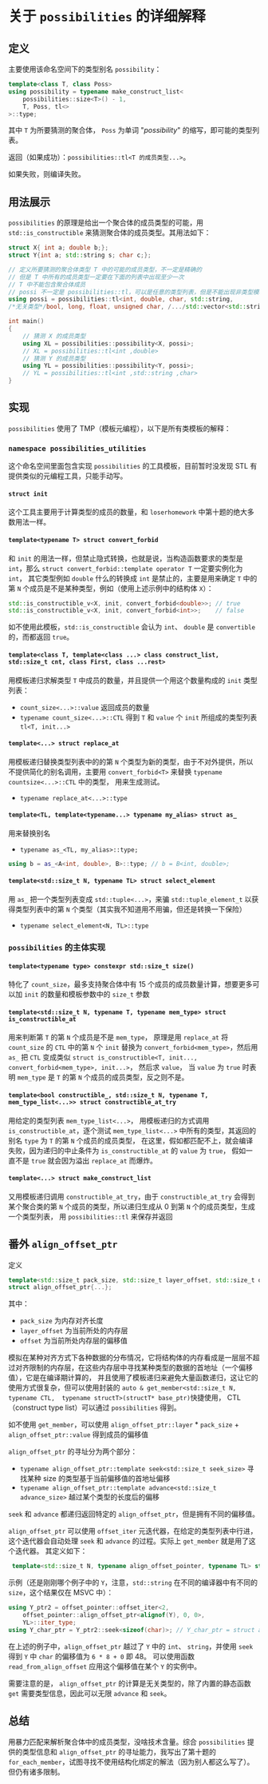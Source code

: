# 关于 `possibilities` 的详细解释

## 定义

主要使用该命名空间下的类型别名 `possibility`：

```cpp
template<class T, class Poss> 
using possibility = typename make_construct_list<
    possibilities::size<T>() - 1, 
    T, Poss, tl<>
>::type;
```

其中 `T` 为所要猜测的聚合体， `Poss` 为单词 "_possibility_" 的缩写，即可能的类型列表。

返回（如果成功）：`possibilities::tl<T 的成员类型...>`。

如果失败，则编译失败。

## 用法展示

`possibilities` 的原理是给出一个聚合体的成员类型的可能，用 `std::is_constructible` 来猜测聚合体的成员类型。其用法如下：

```cpp
struct X{ int a; double b;};
struct Y{int a; std::string s; char c;};

// 定义所要猜测的聚合体类型 T 中的可能的成员类型，不一定是精确的
// 但是 T 中所有的成员类型一定要在下面的列表中出现至少一次
// T 中不能包含聚合体成员
// possi 不一定是 possibilities::tl，可以是任意的类型列表，但是不能出现非类型模板参数
using possi = possibilities::tl<int, double, char, std::string,
/*无关类型*/bool, long, float, unsigned char, /.../std::vector<std::string>>;

int main()
{
    // 猜测 X 的成员类型
    using XL = possibilities::possibility<X, possi>;
    // XL = possibilities::tl<int ,double>
    // 猜测 Y 的成员类型
    using YL = possibilities::possibility<Y, possi>;
    // YL = possibilities::tl<int ,std::string ,char>
}
```

## 实现

`possibilities` 使用了 TMP（模板元编程），以下是所有类模板的解释：

### `namespace possibilities_utilities`

这个命名空间里面包含实现 `possibilities` 的工具模板，目前暂时没发现 STL 有提供类似的元编程工具，只能手动写。

#### `struct init`

这个工具主要用于计算类型的成员的数量，和 `loserhomework` 中第十题的绝大多数用法一样。

#### `template<typename T> struct convert_forbid`

和 `init` 的用法一样，但禁止隐式转换，也就是说，当构造函数要求的类型是 `int`，那么 `struct convert_forbid::template operator T` 一定要实例化为 `int`，
其它类型例如 `double` 什么的转换成 `int` 是禁止的，主要是用来确定 `T` 中的第 `N` 个成员是不是某种类型，例如（使用上述示例中的结构体 `X`）：

```cpp
std::is_constructible_v<X, init, convert_forbid<double>>; // true
std::is_constructible_v<X, init, convert_forbid<int>>;    // false
```

如不使用此模板，`std::is_constructible` 会认为 `int`、 `double` 是 `convertible` 的，而都返回 `true`。

#### `template<class T, template<class ...> class construct_list, std::size_t cnt, class First, class ...rest>`

用模板递归求解类型 `T` 中成员的数量，并且提供一个用这个数量构成的 `init` 类型列表：

- `count_size<...>::value` 返回成员的数量
- `typename count_size<...>::CTL` 得到 `T` 和 `value` 个 `init` 所组成的类型列表 `tl<T, init...>`

#### `template<...> struct replace_at`

用模板递归替换类型列表中的的第 `N` 个类型为新的类型，由于不对外提供，所以不提供简化的别名调用，主要用 `convert_forbid<T>` 来替换 `typename countsize<...>::CTL` 中的类型，
用来生成测试。

- `typename replace_at<...>::type`

#### `template<TL, template<typename...> typename my_alias> struct as_`

用来替换别名

- `typename as_<TL, my_alias>::type;`

```cpp
using b = as_<A<int, double>, B>::type; // b = B<int, double>;
```

#### `template<std::size_t N, typename TL> struct select_element`

用 `as_` 把一个类型列表变成 `std::tuple<...>`，来骗 `std::tuple_element_t` 以获得类型列表中的第 `N` 个类型（其实我不知道用不用骗，但还是转换一下保险）

- `typename select_element<N, TL>::type`

### `possibilities` 的主体实现

#### `template<typename type> constexpr std::size_t size()`

特化了 `count_size`，最多支持聚合体中有 15 个成员的成员数量计算，想要更多可以加 `init` 的数量和模板参数中的 `size_t` 参数

#### `template<std::size_t N, typename T, typename mem_type> struct is_constructible_at`

用来判断第 `T` 的第 `N` 个成员是不是 `mem_type`， 原理是用 `replace_at` 将 `count_size` 的 `CTL` 中的第 `N` 个 `init` 替换为 `convert_forbid<mem_type>`，然后用 `as_` 把 `CTL` 变成类似
`struct is_constructible<T, init..., convert_forbid<mem_type>, init...>`， 然后求 `value`， 当 `value` 为 `true` 时表明 `mem_type` 是 `T` 的第 `N` 个成员的成员类型，反之则不是。

#### `template<bool constructible_, std::size_t N, typename T, mem_type_list<...>> struct constructible_at_try`

用给定的类型列表 `mem_type_list<...>`， 用模板递归的方式调用 `is_constructible_at`，逐个测试 `mem_type_list<...>` 中所有的类型，其返回的别名 `type` 为 `T` 的第 `N` 个成员的成员类型，
在这里，假如都匹配不上，就会编译失败，因为递归的中止条件为 `is_constructible_at` 的 `value` 为 `true`， 假如一直不是 `true` 就会因为溢出 `replace_at` 而爆炸。

#### `template<...> struct make_construct_list`

又用模板递归调用 `constructible_at_try`，由于 `constructible_at_try` 会得到某个聚合类的第 `N` 个成员的类型，所以递归生成从 0 到第 `N` 个的成员类型，生成一个类型列表，
用 `possibilities::tl` 来保存并返回

## 番外 `align_offset_ptr`

定义

```cpp
template<std::size_t pack_size, std::size_t layer_offset, std::size_t offset> 
struct align_offset_ptr{...};
```

其中：

- `pack_size` 为内存对齐长度
- `layer_offset` 为当前所处的内存层
- `offset` 为当前所处内存层的偏移值

模拟在某种对齐方式下各种数据的分布情况，它将结构体的内存看成是一层层不超过对齐限制的内存层，在这些内存层中寻找某种类型的数据的首地址（一个偏移值），它是在编译期计算的，
并且使用了模板递归来避免大量函数递归，这让它的使用方式很复杂，但可以使用封装的
`auto & get_member<std::size_t N, typename CTL,  typename structT>(structT* base_ptr)`快捷使用，
CTL（construct type list）可以通过 `possibilities` 得到。

如不使用 `get_member`，可以使用 `align_offset_ptr::layer` * `pack_size` + `align_offset_ptr::value` 得到成员的偏移值

`align_offset_ptr` 的寻址分为两个部分：

- `typename align_offset_ptr::template seek<std::size_t seek_size>` 寻找某种 size 的类型基于当前偏移值的首地址偏移
- `typename align_offset_ptr::template advance<std::size_t advance_size>` 越过某个类型的长度后的偏移

`seek` 和 `advance` 都递归返回特定的 `align_offset_ptr`，但是拥有不同的偏移值。

`align_offset_ptr` 可以使用 `offset_iter` 元迭代器，在给定的类型列表中行进，这个迭代器会自动处理 `seek` 和 `advance` 的过程。实际上 `get_member` 就是用了这个迭代器。
其定义如下：

```cpp
 template<std::size_t N, typename align_offset_pointer, typename TL> struct offset_iter {...};
```

示例（还是刚刚哪个例子中的 `Y`，注意，`std::string` 在不同的编译器中有不同的 `size`，这个结果仅在 MSVC 中）：

```cpp
using Y_ptr2 = offset_pointer::offset_iter<2,
    offset_pointer::align_offset_ptr<alignof(Y), 0, 0>,
    YL>::iter_type;
using Y_char_ptr = Y_ptr2::seek<sizeof(char)>; // Y_char_ptr = struct align_offset_ptr<8, 6, 0>
```

在上述的例子中，`align_offset_ptr` 越过了 `Y` 中的 `int`、 `string`，并使用 `seek` 得到 `Y` 中 `char` 的偏移值为 `6 * 8 + 0` 即 48。
可以使用函数 `read_from_align_offset` 应用这个偏移值在某个 `Y` 的实例中。

需要注意的是， `align_offset_ptr` 的计算是无关类型的，除了内置的静态函数 `get` 需要类型信息，因此可以无限 `advance` 和 `seek`。

## 总结

用暴力匹配来解析聚合体中的成员类型，没啥技术含量。综合 `possibilities` 提供的类型信息和 `align_offset_ptr` 的寻址能力，我写出了第十题的 `for_each_member`，试图寻找不使用结构化绑定的解法（因为别人都这么写了）。但仍有诸多限制。
